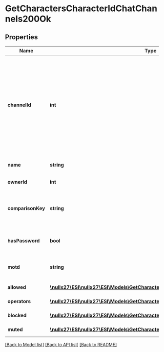 # GetCharactersCharacterIdChatChannels200Ok

## Properties
Name | Type | Description | Notes
------------ | ------------- | ------------- | -------------
**channelId** | **int** | Unique channel ID. Always negative for player-created channels. Permanent (CCP created) channels have a positive ID, but don&#39;t appear in the API | 
**name** | **string** | Displayed name of channel | 
**ownerId** | **int** | owner_id integer | 
**comparisonKey** | **string** | Normalized, unique string used to compare channel names | 
**hasPassword** | **bool** | If this is a password protected channel | 
**motd** | **string** | Message of the day for this channel | 
**allowed** | [**\nullx27\ESI\nullx27\ESI\Models\GetCharactersCharacterIdChatChannelsAllowed[]**](GetCharactersCharacterIdChatChannelsAllowed.md) | allowed array | 
**operators** | [**\nullx27\ESI\nullx27\ESI\Models\GetCharactersCharacterIdChatChannelsOperator[]**](GetCharactersCharacterIdChatChannelsOperator.md) | operators array | 
**blocked** | [**\nullx27\ESI\nullx27\ESI\Models\GetCharactersCharacterIdChatChannelsBlocked[]**](GetCharactersCharacterIdChatChannelsBlocked.md) | blocked array | 
**muted** | [**\nullx27\ESI\nullx27\ESI\Models\GetCharactersCharacterIdChatChannelsMuted[]**](GetCharactersCharacterIdChatChannelsMuted.md) | muted array | 

[[Back to Model list]](../README.md#documentation-for-models) [[Back to API list]](../README.md#documentation-for-api-endpoints) [[Back to README]](../README.md)


